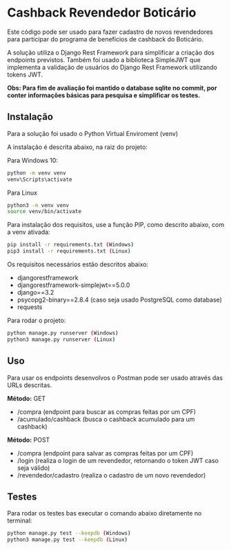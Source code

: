 # Cashback Revendedor Boticário

Este código pode ser usado para fazer cadastro de novos revendedores para participar do programa de benefícios de cashback do Boticário.

A solução utiliza o Django Rest Framework para simplificar a criação dos endpoints previstos. Também foi usado a biblioteca SimpleJWT que implementa a 
validação de usuários do Django Rest Framework utilizando tokens JWT.

**Obs: Para fim de avaliação foi mantido o database sqlite no commit, por conter informações básicas para pesquisa e simplificar os testes.**

## Instalação

Para a solução foi usado o Python Virtual Enviroment (venv)

A instalação é descrita abaixo, na raiz do projeto:

Para Windows 10:

```bash
python -m venv venv
venv\Scripts\activate
```

Para Linux

```bash
python3 -m venv venv
source venv/bin/activate
```

Para instalação dos requisitos, use a função PIP, como descrito abaixo, com a venv ativada:

```bash
pip install -r requirements.txt (Windows)
pip3 install -r requirements.txt (Linux)
```

Os requisitos necessários estão descritos abaixo:

- djangorestframework
- djangorestframework-simplejwt==5.0.0
- django==3.2
- psycopg2-binary==2.8.4 (caso seja usado PostgreSQL como database)
- requests

Para rodar o projeto:

```bash
python manage.py runserver (Windows)
python3 manage.py runserver (Linux)
```

## Uso

Para usar os endpoints desenvolvos o Postman pode ser usado através das URLs descritas.

**Método:** GET
- /compra (endpoint para buscar as compras feitas por um CPF)
- /acumulado/cashback (busca o cashback acumulado para um cashback)

**Método:** POST
- /compra (endpoint para salvar as compras feitas por um CPF)
- /login (realiza o login de um revendedor, retornando o token JWT caso seja válido)
- /revendedor/cadastro (realiza o cadastro de um novo revendedor)


## Testes

Para rodar os testes bas executar o comando abaixo diretamente no terminal:

```bash
python manage.py test --keepdb (Windows)
python3 manage.py test --keepdb (Linux)
```